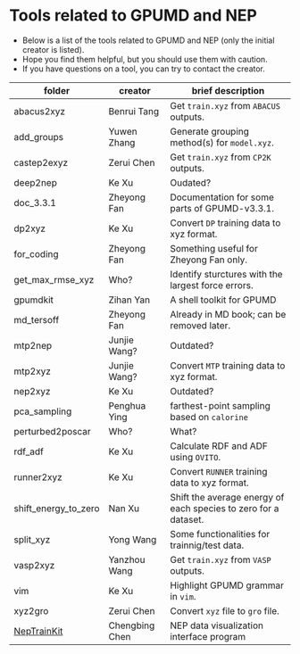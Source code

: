 # Tools related to GPUMD and NEP 

* Below is a list of the tools related to GPUMD and NEP (only the initial creator is listed).
* Hope you find them helpful, but you should use them with caution.
* If you have questions on a tool, you can try to contact the creator.


| folder               | creator      | brief description                                            |
| -------------------- | ------------ | ------------------------------------------------------------ |
| abacus2xyz           | Benrui Tang  | Get `train.xyz` from `ABACUS` outputs.                       |
| add_groups           | Yuwen Zhang  | Generate grouping method(s) for `model.xyz`.                 |
| castep2exyz          | Zerui Chen   | Get `train.xyz` from `CP2K` outputs.                         |
| deep2nep             | Ke Xu        | Oudated?                                                     |
| doc_3.3.1            | Zheyong Fan  | Documentation for some parts of GPUMD-v3.3.1.                |
| dp2xyz               | Ke Xu        | Convert `DP` training data to xyz format.                    |
| for_coding           | Zheyong Fan  | Something useful for Zheyong Fan only.                       |
| get_max_rmse_xyz     | Who?         | Identify sturctures with the largest force errors.           |
| gpumdkit             | Zihan Yan    | A shell toolkit for GPUMD                                    |
| md_tersoff           | Zheyong Fan  | Already in MD book; can be removed later.                    |
| mtp2nep              | Junjie Wang? | Outdated?                                                    |
| mtp2xyz              | Junjie Wang? | Convert `MTP` training data to xyz format.                   |
| nep2xyz              | Ke Xu        | Outdated?                                                    |
| pca_sampling         | Penghua Ying | farthest-point sampling based on `calorine`                  |
| perturbed2poscar     | Who?         | What?                                                        |
| rdf_adf              | Ke Xu        | Calculate RDF and ADF using `OVITO`.                         |
| runner2xyz           | Ke Xu        | Convert `RUNNER` training data to xyz format.                |
| shift_energy_to_zero | Nan Xu       | Shift the average energy of each species to zero for a dataset. |
| split_xyz            | Yong Wang    | Some functionalities for trainnig/test data.                 |
| vasp2xyz             | Yanzhou Wang | Get `train.xyz` from `VASP` outputs.                         |
| vim                  | Ke Xu        | Highlight GPUMD grammar in `vim`.                            |
| xyz2gro              | Zerui Chen   | Convert `xyz` file to `gro` file.                            |
| [NepTrainKit](https://github.com/aboys-cb/NepTrainKit)           | Chengbing Chen| NEP data visualization interface program |
 
